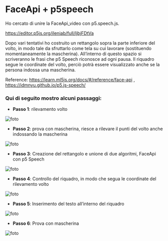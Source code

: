 # FaceApi + p5speech

Ho cercato di unire la FaceApi_video con p5.speech.js. 

https://editor.p5js.org/ileniab/full/ljbjFDtVa

Dopo vari tentativi ho costruito un rettangolo sopra la parte inferiore del volto, in modo tale da sfruttarlo come tela su cui lavorare (sostituendo momentaneamente la mascherina). 
All’interno di questo spazio si scriveranno le frasi che p5 Speech riconosce ad ogni pausa.
Il riquadro segue le coordinate del volto, perciò potrà essere visualizzato anche se la persona indossa una mascherina.

Reference: https://learn.ml5js.org/docs/#/reference/face-api , https://idmnyu.github.io/p5.js-speech/


### Qui di seguito mostro alcuni passaggi:


-	**Passo 1**: rilevamento volto

![foto](https://github.com/ileniab/archive/blob/master/ileniab/INVISIBLE/5.Prove_algoritmi/FaceApi_Video_Landmarks_%2B_P5speech/prova_face_speech_1.png)

-	**Passo 2**: prova con mascherina, riesce a rilevare il punti del volto anche indossando la mascherina

![foto](https://github.com/ileniab/archive/blob/master/ileniab/INVISIBLE/5.Prove_algoritmi/FaceApi_Video_Landmarks_%2B_P5speech/prova_face_speech_2.png)

-	**Passo 3**: Creazione del rettangolo e unione di due algoritmi, FaceApi con p5 Speech

![foto](https://github.com/ileniab/archive/blob/master/ileniab/INVISIBLE/5.Prove_algoritmi/FaceApi_Video_Landmarks_%2B_P5speech/prova_face_speech_3.png)

-	**Passo 4**: Controllo del riquadro, in modo che segua le coordinate del rilevamento volto

![foto](https://github.com/ileniab/archive/blob/master/ileniab/INVISIBLE/5.Prove_algoritmi/FaceApi_Video_Landmarks_%2B_P5speech/prova_face_speech_4.png)

-	**Passo 5**: Inserimento del testo all’interno del riquadro

![foto](https://github.com/ileniab/archive/blob/master/ileniab/INVISIBLE/5.Prove_algoritmi/FaceApi_Video_Landmarks_%2B_P5speech/prova_face_speech_5.png)

-	**Passo 6**: Prova con mascherina

![foto](https://github.com/ileniab/archive/blob/master/ileniab/INVISIBLE/5.Prove_algoritmi/FaceApi_Video_Landmarks_%2B_P5speech/prova_face_speech_6.png)
